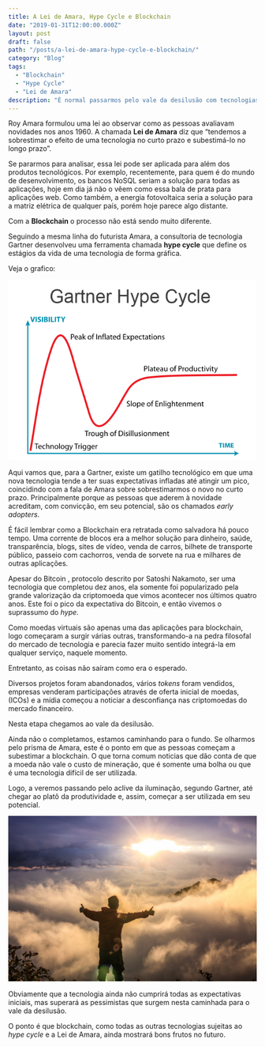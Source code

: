 ```yaml
---
title: A Lei de Amara, Hype Cycle e Blockchain
date: "2019-01-31T12:00:00.000Z"
layout: post
draft: false
path: "/posts/a-lei-de-amara-hype-cycle-e-blockchain/"
category: "Blog"
tags:
  - "Blockchain"
  - "Hype Cycle"
  - "Lei de Amara"
description: "É normal passarmos pelo vale da desilusão com tecnologias e com blockchain será diferente"
---
```

Roy Amara  formulou uma lei ao observar como as pessoas avaliavam novidades nos anos 1960. A chamada __Lei de Amara__ diz que “tendemos a sobrestimar o efeito de uma tecnologia no curto prazo e subestimá-lo no longo prazo”.

Se pararmos para analisar, essa lei pode ser aplicada para além dos produtos tecnológicos. Por exemplo, recentemente, para quem é do mundo de desenvolvimento, os bancos NoSQL seriam a solução para todas as aplicações, hoje em dia já não o vêem como essa bala de prata para aplicações web. Como também,  a energia fotovoltaica seria a solução para a matriz elétrica de qualquer país, porém hoje parece algo distante.

Com a __Blockchain__ o processo não está sendo muito diferente.

Seguindo a mesma linha do futurista Amara, a consultoria de tecnologia Gartner desenvolveu uma ferramenta chamada __hype cycle__  que define os estágios da vida de uma tecnologia de forma gráfica.

Veja o grafico:

![Hype Cycle](./1.png)

Aqui vamos que, para a Gartner, existe um gatilho tecnológico em que uma nova tecnologia tende a ter suas expectativas infladas até atingir um pico, coincidindo com a fala de Amara  sobre sobrestimarmos o novo no curto prazo. Principalmente porque as pessoas que aderem à novidade acreditam, com convicção, em seu potencial, são os chamados _early adopters_.

É fácil lembrar como a Blockchain era retratada como salvadora há pouco tempo. Uma corrente de blocos era a melhor solução para dinheiro, saúde, transparência, blogs, sites de vídeo, venda de carros, bilhete de transporte público, passeio com cachorros, venda de sorvete na rua e milhares de outras aplicações.

Apesar  do Bitcoin , protocolo descrito por Satoshi Nakamoto, ser uma tecnologia que completou dez anos, ela somente foi popularizado pela grande valorização da criptomoeda que vimos acontecer nos últimos quatro anos. Este foi o pico da expectativa do Bitcoin, e então vivemos o suprassumo do _hype_.

Como moedas virtuais são apenas uma das aplicações para blockchain, logo começaram a surgir várias outras, transformando-a  na pedra filosofal do mercado de tecnologia  e parecia fazer muito sentido integrá-la em qualquer serviço, naquele momento.

Entretanto, as coisas não saíram como era o esperado. 

Diversos projetos foram abandonados, vários _tokens_ foram vendidos, empresas venderam participações através de oferta inicial de moedas, (ICOs) e a mídia começou a noticiar a desconfiança nas criptomoedas do  mercado financeiro.

 Nesta etapa chegamos ao vale da desilusão.

Ainda não o completamos, estamos caminhando para o fundo. Se  olharmos pelo prisma de Amara, este é o ponto em que as  pessoas começam a subestimar a blockchain.  O que torna comum noticias que dão conta  de que  a moeda não vale o custo de mineração, que é somente uma bolha ou que é uma tecnologia difícil de ser utilizada.

 Logo, a veremos  passando pelo aclive da iluminação, segundo Gartner, até chegar ao platô da produtividade e, assim, começar a ser utilizada em seu  potencial.

![Aclive da iluminação](./2.jpeg)

Obviamente que a tecnologia ainda não cumprirá todas as expectativas iniciais, mas superará as pessimistas que surgem nesta caminhada para o vale da desilusão.

O ponto é que blockchain, como todas as outras tecnologias sujeitas ao _hype cycle_ e a Lei de Amara, ainda mostrará bons frutos no futuro.